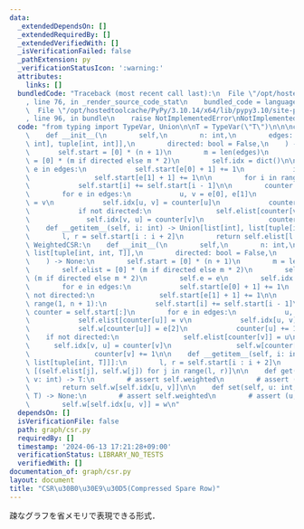 ```yaml
---
data:
  _extendedDependsOn: []
  _extendedRequiredBy: []
  _extendedVerifiedWith: []
  _isVerificationFailed: false
  _pathExtension: py
  _verificationStatusIcon: ':warning:'
  attributes:
    links: []
  bundledCode: "Traceback (most recent call last):\n  File \"/opt/hostedtoolcache/PyPy/3.10.14/x64/lib/pypy3.10/site-packages/onlinejudge_verify/documentation/build.py\"\
    , line 76, in _render_source_code_stat\n    bundled_code = language.bundle(\n\
    \  File \"/opt/hostedtoolcache/PyPy/3.10.14/x64/lib/pypy3.10/site-packages/onlinejudge_verify/languages/python.py\"\
    , line 96, in bundle\n    raise NotImplementedError\nNotImplementedError\n"
  code: "from typing import TypeVar, Union\n\nT = TypeVar(\"T\")\n\n\nclass CSR:\n\
    \    def __init__(\n        self,\n        n: int,\n        edges: list[tuple[int,\
    \ int], tuple[int, int]],\n        directed: bool = False,\n    ) -> None:\n \
    \       self.start = [0] * (n + 1)\n        m = len(edges)\n        self.elist\
    \ = [0] * (m if directed else m * 2)\n        self.idx = dict()\n\n        for\
    \ e in edges:\n            self.start[e[0] + 1] += 1\n            if not directed:\n\
    \                self.start[e[1] + 1] += 1\n\n        for i in range(1, n + 1):\n\
    \            self.start[i] += self.start[i - 1]\n\n        counter = self.start[:]\n\
    \        for e in edges:\n            u, v = e[0], e[1]\n            self.elist[counter[u]]\
    \ = v\n            self.idx[u, v] = counter[u]\n            counter[u] += 1\n\
    \            if not directed:\n                self.elist[counter[v]] = u\n  \
    \              self.idx[v, u] = counter[v]\n                counter[v] += 1\n\n\
    \    def __getitem__(self, i: int) -> Union[list[int], list[tuple[int, T]]]:\n\
    \        l, r = self.start[i : i + 2]\n        return self.elist[l:r]\n\n\nclass\
    \ WeightedCSR:\n    def __init__(\n        self,\n        n: int,\n        edges:\
    \ list[tuple[int, int, T]],\n        directed: bool = False,\n        e: T = 0,\n\
    \    ) -> None:\n        self.start = [0] * (n + 1)\n        m = len(edges)\n\
    \        self.elist = [0] * (m if directed else m * 2)\n        self.w = [e] *\
    \ (m if directed else m * 2)\n        self.e = e\n        self.idx = dict()\n\n\
    \        for e in edges:\n            self.start[e[0] + 1] += 1\n            if\
    \ not directed:\n                self.start[e[1] + 1] += 1\n\n        for i in\
    \ range(1, n + 1):\n            self.start[i] += self.start[i - 1]\n\n       \
    \ counter = self.start[:]\n        for e in edges:\n            u, v = e[0], e[1]\n\
    \            self.elist[counter[u]] = v\n            self.idx[u, v] = counter[u]\n\
    \            self.w[counter[u]] = e[2]\n            counter[u] += 1\n        \
    \    if not directed:\n                self.elist[counter[v]] = u\n          \
    \      self.idx[v, u] = counter[v]\n                self.w[counter[v]] = e[2]\n\
    \                counter[v] += 1\n\n    def __getitem__(self, i: int) -> Union[list[int],\
    \ list[tuple[int, T]]]:\n        l, r = self.start[i : i + 2]\n        return\
    \ [(self.elist[j], self.w[j]) for j in range(l, r)]\n\n    def get(self, u: int,\
    \ v: int) -> T:\n        # assert self.weighted\n        # assert (u, v) in self.idx\n\
    \        return self.w[self.idx[u, v]]\n\n    def set(self, u: int, v: int, w:\
    \ T) -> None:\n        # assert self.weighted\n        # assert (u, v) in self.idx\n\
    \        self.w[self.idx[u, v]] = w\n"
  dependsOn: []
  isVerificationFile: false
  path: graph/csr.py
  requiredBy: []
  timestamp: '2024-06-13 17:21:28+09:00'
  verificationStatus: LIBRARY_NO_TESTS
  verifiedWith: []
documentation_of: graph/csr.py
layout: document
title: "CSR\u30B0\u30E9\u30D5(Compressed Spare Row)"
---
```


疎なグラフを省メモリで表現できる形式．

